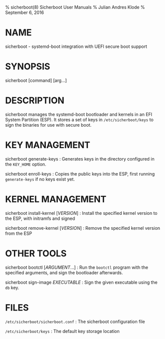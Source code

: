 % sicherboot(8) Sicherboot User Manuals
% Julian Andres Klode
% September 6, 2016

# NAME

sicherboot - systemd-boot integration with UEFI secure boot support

# SYNOPSIS

sicherboot [command] [arg...]

# DESCRIPTION

sicherboot manages the systemd-boot bootloader and kernels in an EFI
System Partition (ESP). It stores a set of keys in `/etc/sicherboot/keys`
to sign the binaries for use with secure boot.

# KEY MANAGEMENT

sicherboot generate-keys
:   Generates keys in the directory configured in the `KEY_HOME` option.

sicherboot enroll-keys
:   Copies the public keys into the ESP, first running `generate-keys` if no
    keys exist yet.

# KERNEL MANAGEMENT

sicherboot install-kernel [*VERSION*]
:   Install the specified kernel version to the ESP, with initramfs and signed

sicherboot remove-kernel [*VERSION*]
:   Remove the specified kernel version from the ESP

# OTHER TOOLS

sicherboot bootctl [*ARGUMENT*...]
: Run the `bootctl` program with the specified arguments, and sign the
  bootloader afterwards.

sicherboot sign-image *EXECUTABLE*
: Sign the given executable using the `db` key.

# FILES

`/etc/sicherboot/sicherboot.conf`
: The sicherboot configuration file

`/etc/sicherboot/keys`
: The default key storage location
